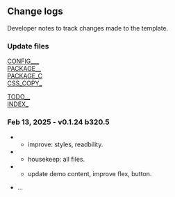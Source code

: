 ## Change logs

Developer notes to track changes made to the template.

### Update files

[CONFIG___](_configs.pug)  
[PACKAGE__](package.json)  
[PACKAGE_C](package-copy.json)  
[CSS_COPY_](styles\gulp_css\_copyright.scss)  

[TODO__](todos/TODO.md)  
[INDEX_](pages/index.html.pug)  


### Feb 13, 2025 - v0.1.24 b320.5

- - improve: styles, readbility.
- - housekeep: all files.
- - update demo content, improve flex, button.

- ...